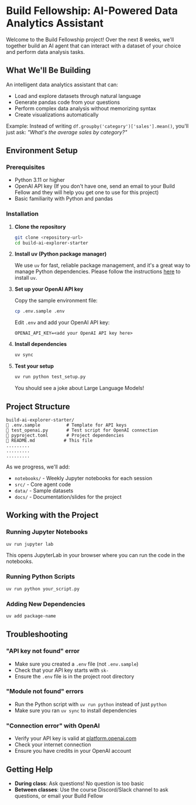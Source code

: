 # Build Fellowship: AI-Powered Data Analytics Assistant

Welcome to the Build Fellowship project! Over the next 8 weeks, we'll together build an AI agent that can interact with a dataset of your choice and perform data analysis tasks.

## What We'll Be Building

An intelligent data analytics assistant that can:
- Load and explore datasets through natural language
- Generate pandas code from your questions
- Perform complex data analysis without memorizing syntax
- Create visualizations automatically

Example: Instead of writing `df.groupby('category')['sales'].mean()`, you'll just ask: *"What's the average sales by category?"*

## Environment Setup

### Prerequisites

- Python 3.11 or higher
- OpenAI API key (If you don't have one, send an email to your Build Fellow and they will help you get one to use for this project)
- Basic familiarity with Python and pandas

### Installation

1. **Clone the repository**
   ```bash
   git clone <repository-url>
   cd build-ai-explorer-starter
   ```

2. **Install uv (Python package manager)**
   
   We use `uv` for fast, reliable package management, and it's a great way to manage Python dependencies.
   Please follow the instructions [here](https://docs.astral.sh/uv/getting-started/installation/#installing-uv) to install `uv`.

3. **Set up your OpenAI API key**
   
   Copy the sample environment file:
   ```bash
   cp .env.sample .env
   ```
   
   Edit `.env` and add your OpenAI API key:
   ```
   OPENAI_API_KEY=<add your OpenAI API key here>
   ```

4. **Install dependencies**
   ```bash
   uv sync
   ```

5. **Test your setup**
   ```bash
   uv run python test_setup.py
   ```
   
   You should see a joke about Large Language Models!

## Project Structure

```
build-ai-explorer-starter/
   .env.sample          # Template for API keys
   test_openai.py       # Test script for OpenAI connection
   pyproject.toml       # Project dependencies
   README.md           # This file
.........                 
.........
.........
```

As we progress, we'll add:
- `notebooks/` - Weekly Jupyter notebooks for each session
- `src/` - Core agent code
- `data/` - Sample datasets
- `docs/` - Documentation/slides for the project

## Working with the Project

### Running Jupyter Notebooks
```bash
uv run jupyter lab
```
This opens JupyterLab in your browser where you can run the code in the notebooks.

### Running Python Scripts
```bash
uv run python your_script.py
```

### Adding New Dependencies
```bash
uv add package-name
```

## Troubleshooting

### "API key not found" error
- Make sure you created a `.env` file (not `.env.sample`)
- Check that your API key starts with `sk-`
- Ensure the `.env` file is in the project root directory

### "Module not found" errors
- Run the Python script with `uv run python` instead of just `python`
- Make sure you ran `uv sync` to install dependencies

### "Connection error" with OpenAI
- Verify your API key is valid at [platform.openai.com](https://platform.openai.com)
- Check your internet connection
- Ensure you have credits in your OpenAI account

## Getting Help

- **During class**: Ask questions! No question is too basic
- **Between classes**: Use the course Discord/Slack channel to ask questions, or email your Build Fellow

